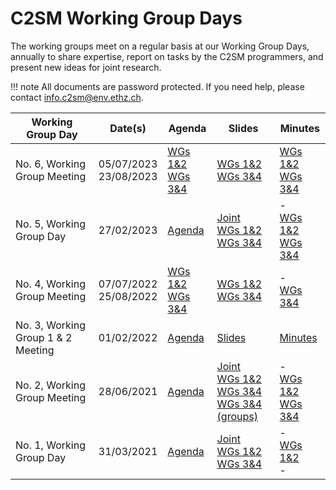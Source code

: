 # C2SM Working Group Days

The working groups meet on a regular basis at our Working Group Days, annually to share expertise, report on tasks by the C2SM programmers, and present new ideas for joint research.

!!! note
    All documents are password protected. If you need help, please contact info.c2sm@env.ethz.ch.

| Working Group Day              | Date(s)          | Agenda                                                                                         | Slides                                                                                         | Minutes                                                                                         |
|--------------------------------|------------------|------------------------------------------------------------------------------------------------|------------------------------------------------------------------------------------------------|------------------------------------------------------------------------------------------------|
| No. 6, Working Group Meeting   | 05/07/2023<br>23/08/2023 | [WGs 1&2](https://intranet.c2sm.ethz.ch/WG-days/No6/C2SM_WG12Meeting_No6_Agenda.pdf)<br>[WGs 3&4](https://intranet.c2sm.ethz.ch/WG-days/No6/C2SM_WG34Meeting_No6_Agenda.pdf) | [WGs 1&2](https://intranet.c2sm.ethz.ch/WG-days/No6/C2SM_WG12Meeting_No6_Slides.pdf)<br>[WGs 3&4](https://intranet.c2sm.ethz.ch/WG-days/No6/C2SM_WG34Meeting_No6_Slides.pdf) | [WGs 1&2](https://intranet.c2sm.ethz.ch/WG-days/No6/C2SM_WG12Meeting_No6_Minutes.pdf)<br>[WGs 3&4](https://intranet.c2sm.ethz.ch/WG-days/No6/C2SM_WG34Meeting_No6_Minutes.pdf) |
| No. 5, Working Group Day       | 27/02/2023      | [Agenda](https://intranet.c2sm.ethz.ch/WG-days/No5/C2SM_WGDay_No5_Agenda.pdf) | [Joint](https://intranet.c2sm.ethz.ch/WG-days/No5/C2SM_JointMeeting_No5_Slides.pdf)<br>[WGs 1&2](https://intranet.c2sm.ethz.ch/WG-days/No5/C2SM_WG12Meeting_No5_Slides.pdf)<br>[WGs 3&4](https://intranet.c2sm.ethz.ch/WG-days/No5/C2SM_WG34Meeting_No5_Slides.pdf) | -<br>[WGs 1&2](https://intranet.c2sm.ethz.ch/WG-days/No5/C2SM_WG12Meeting_No5_Minutes.pdf)<br>[WGs 3&4](https://intranet.c2sm.ethz.ch/WG-days/No5/C2SM_WG34Meeting_No5_Minutes.pdf) |
| No. 4, Working Group Meeting   | 07/07/2022<br>25/08/2022 | [WGs 1&2](https://intranet.c2sm.ethz.ch/WG-days/No4/C2SM_WorkingGroupDay_No4_7Jul2022_WG12_meeting_agenda.pdf)<br>[WGs 3&4](https://intranet.c2sm.ethz.ch/WG-days/No4/C2SM_Working_Groups_3_4_Agenda.pdf) | [WGs 1&2](https://intranet.c2sm.ethz.ch/WG-days/No4/C2SM_Working_Group_Meeting_2022_2.pdf)<br>[WGs 3&4](https://intranet.c2sm.ethz.ch/WG-days/No4/WGDay3_4_June22_C2SM_Beamer_updateAug.pdf) | -<br>[WGs 3&4](https://intranet.c2sm.ethz.ch/WG-days/No4/WGDay_No4_WG_3_4_Minutes.pdf) |
| No. 3, Working Group 1 & 2 Meeting | 01/02/2022      | [Agenda](https://intranet.c2sm.ethz.ch/WG-days/No3/C2SM_WorkingGroupMeeting1+2_No3_1Feb2022_agenda.pdf) | [Slides](https://intranet.c2sm.ethz.ch/WG-days/No3/C2SM_Working_Group_Meeting_2022_Slides.pdf) | [Minutes](https://intranet.c2sm.ethz.ch/WG-days/No3/C2SM_WGDay12_2Feb2022_Minutes_final.pdf) |
| No. 2, Working Group Meeting   | 28/06/2021      | [Agenda](https://intranet.c2sm.ethz.ch/WG-days/No2/C2SM_WorkingGroupDay_No2_28June2021_agenda.pdf) | [Joint](https://intranet.c2sm.ethz.ch/WG-days/No2/WGDay_No2_JointMeeting.pdf)<br>[WGs 1&2](https://intranet.c2sm.ethz.ch/WG-days/No2/WGDay_No2_WG_1_2_Meeting_complete-1.pdf)<br>[WGs 3&4](https://intranet.c2sm.ethz.ch/WG-days/No2/WGDay_No2_WG_3_4_Meeting.pdf)<br>[WGs 3&4 (groups)](https://intranet.c2sm.ethz.ch/WG-days/No2/C2SM_WGday_WG3&4_slides_from_groups.pdf)| -<br>[WGs 1&2](https://intranet.c2sm.ethz.ch/WG-days/No2/Minutes_Discussion_WG_1_2-1.pdf)<br>[WGs 3&4](https://intranet.c2sm.ethz.ch/WG-days/No2/WGDay_No2_WG_3_4_Minutes_Final.pdf) |
| No. 1, Working Group Day       | 31/03/2021      | [Agenda](https://intranet.c2sm.ethz.ch/WG-days/No1/C2SM_WGDay_No1_Agenda.pdf) | [Joint](https://intranet.c2sm.ethz.ch/WG-days/No1/C2SM_WGDay_No1_JointMeeting.pdf)<br>[WGs 1&2](https://intranet.c2sm.ethz.ch/WG-days/No1/C2SM_WGDay_No1_WG12Meeting.pdf)<br>[WGs 3&4](https://intranet.c2sm.ethz.ch/WG-days/No1/C2SM_WGDay_No1_WG34Meeting.pdf) | -<br>[WGs 1&2](https://intranet.c2sm.ethz.ch/WG-days/No1/C2SM_WGDay_No1_Minutes.pdf)<br>- |

